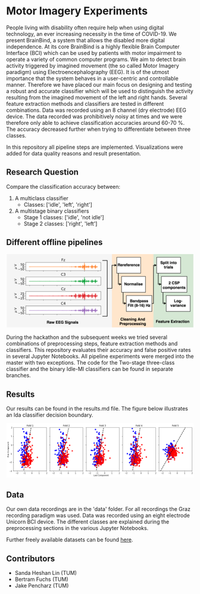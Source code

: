 # Motor Imagery Experiments

People living with disability often require help when using digital technology, an ever increasing necessity in the time of COVID-19. We present BrainBind, a system that allows the disabled more digital independence. At its core BrainBind is a highly flexible Brain Computer Interface (BCI) which can be used by patients with motor impairment to operate a variety of common computer programs. We aim to detect brain activity triggered by imagined movement (the so called Motor Imagery paradigm) using Electroencephalography (EEG). It is of the utmost importance that the system behaves in a user-centric and controllable manner. Therefore we have placed our main focus on designing and testing a robust and accurate classifier which will be used to distinguish the activity resulting from the imagined movement of the left and right hands. Several feature extraction methods and classifiers are tested in different combinations. Data was recorded using an 8 channel (dry electrode) EEG device. The data recorded was prohibitively noisy at times and we were therefore only able to achieve classification accuracies around 60-70 \%. The accuracy decreased further when trying to differentiate between three classes.

In this repository all pipeline steps are implemented. Visualizations were added for data quality reasons and result presentation.

## Research Question

Compare the classification accuracy between:
1. A multiclass classifier
    - Classes: ['idle', 'left', 'right']
2. A multistage binary classifiers
    - Stage 1 classes: ['idle', 'not idle']
    - Stage 2 classes: ['right', 'left']

## Different offline pipelines

![](https://github.com/Jake-Jay/motor-imagery/blob/master/figures/standard-preprocessing.png?raw=true)

During the hackathon and the subsequent weeks we tried several combinations of preprocessing steps, feature extraction methods and classifiers. This repository evaluates their accuracy and false positive rates in several Jupyter Notebooks.
All pipeline experiments were merged into the master with two exceptions. The code for the Two-stage three-class classifier and the binary Idle-MI classifiers can be found in separate branches.

## Results

Our results can be found in the results.md file. The figure below illustrates an lda classifier decision boundary.

![](https://github.com/Jake-Jay/motor-imagery/blob/master/figures/cross-validation-plot.png?raw=true)


## Data
Our own data recordings are in the 'data' folder. For all recordings the Graz recording paradigm was used. Data was recorded using an eight electrode Unicorn BCI device. The different classes are explained during the preprocessing sections in the various Jupyter Notebooks.

Further freely available datasets can be found [here](http://bnci-horizon-2020.eu/database/data-sets).

## Contributors
- Sanda Heshan Lin (TUM)
- Bertram Fuchs (TUM)
- Jake Pencharz (TUM)
